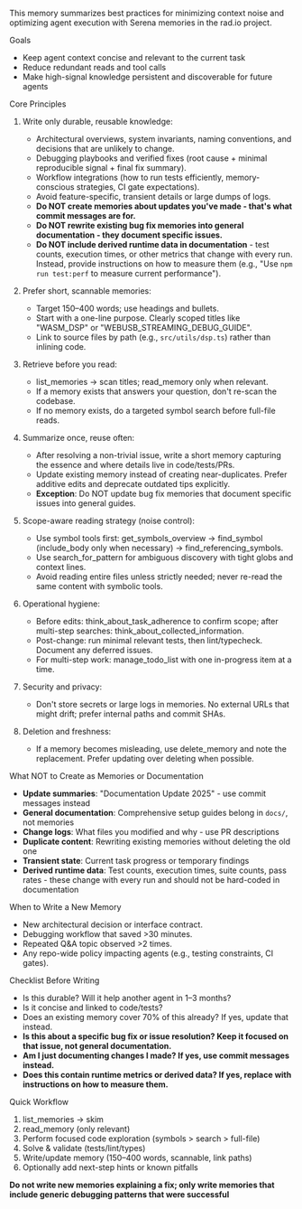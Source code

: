 This memory summarizes best practices for minimizing context noise and optimizing agent execution with Serena memories in the rad.io project.

Goals

- Keep agent context concise and relevant to the current task
- Reduce redundant reads and tool calls
- Make high-signal knowledge persistent and discoverable for future agents

Core Principles

1. Write only durable, reusable knowledge:
   - Architectural overviews, system invariants, naming conventions, and decisions that are unlikely to change.
   - Debugging playbooks and verified fixes (root cause + minimal reproducible signal + final fix summary).
   - Workflow integrations (how to run tests efficiently, memory-conscious strategies, CI gate expectations).
   - Avoid feature-specific, transient details or large dumps of logs.
   - **Do NOT create memories about updates you've made - that's what commit messages are for.**
   - **Do NOT rewrite existing bug fix memories into general documentation - they document specific issues.**
   - **Do NOT include derived runtime data in documentation** - test counts, execution times, or other metrics that change with every run. Instead, provide instructions on how to measure them (e.g., "Use `npm run test:perf` to measure current performance").

2. Prefer short, scannable memories:
   - Target 150–400 words; use headings and bullets.
   - Start with a one-line purpose. Clearly scoped titles like "WASM_DSP" or "WEBUSB_STREAMING_DEBUG_GUIDE".
   - Link to source files by path (e.g., `src/utils/dsp.ts`) rather than inlining code.

3. Retrieve before you read:
   - list_memories -> scan titles; read_memory only when relevant.
   - If a memory exists that answers your question, don't re-scan the codebase.
   - If no memory exists, do a targeted symbol search before full-file reads.

4. Summarize once, reuse often:
   - After resolving a non-trivial issue, write a short memory capturing the essence and where details live in code/tests/PRs.
   - Update existing memory instead of creating near-duplicates. Prefer additive edits and deprecate outdated tips explicitly.
   - **Exception**: Do NOT update bug fix memories that document specific issues into general guides.

5. Scope-aware reading strategy (noise control):
   - Use symbol tools first: get_symbols_overview -> find_symbol (include_body only when necessary) -> find_referencing_symbols.
   - Use search_for_pattern for ambiguous discovery with tight globs and context lines.
   - Avoid reading entire files unless strictly needed; never re-read the same content with symbolic tools.

6. Operational hygiene:
   - Before edits: think_about_task_adherence to confirm scope; after multi-step searches: think_about_collected_information.
   - Post-change: run minimal relevant tests, then lint/typecheck. Document any deferred issues.
   - For multi-step work: manage_todo_list with one in-progress item at a time.

7. Security and privacy:
   - Don't store secrets or large logs in memories. No external URLs that might drift; prefer internal paths and commit SHAs.

8. Deletion and freshness:
   - If a memory becomes misleading, use delete_memory and note the replacement. Prefer updating over deleting when possible.

What NOT to Create as Memories or Documentation

- **Update summaries**: "Documentation Update 2025" - use commit messages instead
- **General documentation**: Comprehensive setup guides belong in `docs/`, not memories
- **Change logs**: What files you modified and why - use PR descriptions
- **Duplicate content**: Rewriting existing memories without deleting the old one
- **Transient state**: Current task progress or temporary findings
- **Derived runtime data**: Test counts, execution times, suite counts, pass rates - these change with every run and should not be hard-coded in documentation

When to Write a New Memory

- New architectural decision or interface contract.
- Debugging workflow that saved >30 minutes.
- Repeated Q&A topic observed >2 times.
- Any repo-wide policy impacting agents (e.g., testing constraints, CI gates).

Checklist Before Writing

- Is this durable? Will it help another agent in 1–3 months?
- Is it concise and linked to code/tests?
- Does an existing memory cover 70% of this already? If yes, update that instead.
- **Is this about a specific bug fix or issue resolution? Keep it focused on that issue, not general documentation.**
- **Am I just documenting changes I made? If yes, use commit messages instead.**
- **Does this contain runtime metrics or derived data? If yes, replace with instructions on how to measure them.**

Quick Workflow

1. list_memories -> skim
2. read_memory (only relevant)
3. Perform focused code exploration (symbols > search > full-file)
4. Solve & validate (tests/lint/types)
5. Write/update memory (150–400 words, scannable, link paths)
6. Optionally add next-step hints or known pitfalls

**Do not write new memories explaining a fix; only write memories that include generic debugging patterns that were successful**
